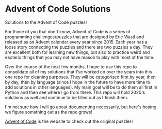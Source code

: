 # Advent of Code Solutions
Solutions to the Advent of Code puzzles!

For those of you that don't know, Advent of Code is a series of programming challenges/puzzles that are designed by Eric Wastl and released as an Advent calendar every year since 2015. Each year has a loose story connecting the puzzles and there are two puzzles a day. They are excellent both for learning new things, but also to practice weird and esoteric things that you may not have reason to play with most of the time. 

Over the course of the next few months, I hope to use this repo to consolidate all of my solutions that I've worked on over the years into this one repo for cleaning purposes. They will be categorized first by year, then by day, then by language (since I hope in the future to have more time to add solutions in other languages). My main goal will be to do them all first in Python and then see where I go from there. This repo will hold 2020's solutions as well and continue to be filled out as I finish them. 

I'm not sure how I will go about documenting necessarily, but here's hoping we figure something out as the repo grows!

[Advent of Code](http://adventofcode.com) is the website to check out the original puzzles!
